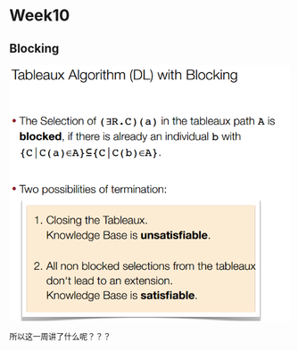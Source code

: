 # Week10
## Blocking
![20200503193200](https://raw.githubusercontent.com/s974534426/Img_for_notes/master/20200503193200.png)

所以这一周讲了什么呢？？？